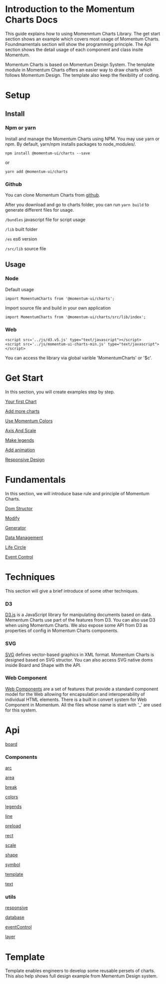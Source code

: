 # Introduction to the Momentum Charts Docs

This guide explains how to using Momenmtum Charts Library. The get start section shows an example which covers most usage of Momentum Charts. Foundmamentals section will show the programming principle. The Api section shows the detail usage of each component and class insite Momentum.

Momentum Charts is based on Momentum Design System. The template module in Momentum Charts offers an easier way to draw charts which follows Momentum Design. The template also keep the flexibility of coding.

# Setup

## Install

### Npm or yarn

Install and manage the Momentum Charts using NPM. You may use yarn or npm. By default, yarn/npm installs packages to node_modules/.

```npm install @momentum-ui/charts --save```

or

```yarn add @momentum-ui/charts```

### Github

You can clone Momentum Charts from [github](https://github.com/momentum-design/momentum-ui/tree/master/charts).

After you download and go to charts folder, you can run ```yarn build``` to generate different files for usage.

```/bundles``` javascript file for script usage

```/lib``` built folder

```/es``` es6 version

```/src/lib``` source file

## Usage

### Node

Default usage

```import MomentumCharts from '@momentum-ui/charts';```

Import source file and build in your own application

```import MomentumCharts from '@momentum-ui/charts/src/lib/index';```

### Web

```
<script src='../js/d3.v5.js' type="text/javascript"></script>
<script src='../js/momentum-ui-charts-min.js' type="text/javascript"></script>
```

You can access the library via global varible 'MomentumCharts' or '$c'.

# Get Start

In this section, you will create examples step by step.

[Your first Chart](./getting_started/your_first_chart.md)

[Add more charts](./getting_started/add_more_charts.md)

[Use Momentum Colors](./getting_started/use_momentum_colors.md)

[Axis And Scale](./getting_started/axis_and_scale.md)

[Make legends](./getting_started/make_legends.md)

[Add animation](./getting_started/add_animation.md)

[Responsive Design](./getting_started/responsive_design.md)

# Fundamentals

In this section, we will introduce base rule and principle of Momentum Charts. 

[Dom Structor](./fundamentals/dom_structor.md)

[Modify](./fundamentals/modify.md)

[Generator](./fundamentals/generator.md)

[Data Management](./fundamentals/data_management.md)

[Life Circle](./fundamentals/life_circle.md)

[Event Control](./fundamentals/event_control.md)

# Techniques

This section will give a brief introduce of some other techniques.

### D3

[D3.js](https://d3js.org/) is a JavaScript library for manipulating documents based on data. Mementum Charts use part of the features from D3. You can also use D3 when using Momentum Charts. We also expose some API from D3 as properties of config in Momentum Charts components.

### SVG

[SVG](https://www.w3schools.com/graphics/svg_intro.asp) defines vector-based graphics in XML format. Momentum Charts is designed based on SVG structor. You can also access SVG native doms inside Board and Shape with the API.

### Web Component

[Web Components](https://www.webcomponents.org/) are a set of features that provide a standard component model for the Web allowing for encapsulation and interoperability of individual HTML elements. There is a built in convert system for Web Component in Momentum. All the files whose name is start with '_' are used for this system. 


# Api

[board](./api/board.md)

### Components

[arc](./api/arc.md)

[area](./api/area.md)

[break](./api/break.md)

[colors](./api/colors.md)

[legends](./api/legends.md)

[line](./api/line.md)

[preload](./api/preload.md)

[rect](./api/rect.md)

[scale](./api/scale.md)

[shape](./api/shape.md)

[symbol](./api/symbol.md)

[template](./api/template.md)

[text](./api/text.md)

### utils

[responsive](./api/responsive.md)

[database](./api/database.md)

[eventControl](./api/eventControl.md)

[layer](./api/layer.md)

# Template

Template enables engineers to develop some reusable persets of charts. This also help shows full design example from Mementum Design system.
